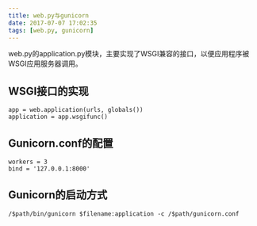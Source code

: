```yaml
---
title: web.py与gunicorn
date: 2017-07-07 17:02:35
tags: [web.py, gunicorn]
---
```

web.py的application.py模块，主要实现了WSGI兼容的接口，以便应用程序被WSGI应用服务器调用。   

## WSGI接口的实现
    app = web.application(urls, globals())
    application = app.wsgifunc()

## Gunicorn.conf的配置
    workers = 3
    bind = '127.0.0.1:8000'
    
## Gunicorn的启动方式
    /$path/bin/gunicorn $filename:application -c /$path/gunicorn.conf
